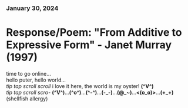 ### January 30, 2024  
# Response/Poem: "From Additive to Expressive Form" - Janet Murray (1997)  

time to go online...  
hello puter, hello world...  
*tip tap scroll scroll* i love it here, the world is my oyster! **(^V^)**  
*tip tap scroll scro-* **(^V^)**...**(^o^)**...**(^-^)**...**(-_-)**...**(@_~)**...**<(o_o)>**...**(+_+)**    
(shellfish allergy)  

